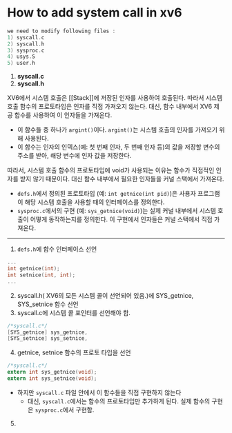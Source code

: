# How to add system call in xv6
```c
we need to modify following files :
1) syscall.c
2) syscall.h
3) sysproc.c
4) usys.S
5) user.h
```
1. **syscall.c**
2. **syscall.h**

XV6에서 시스템 호출은 [[Stack]]에 저장된 인자를 사용하여 호출된다. 따라서 시스템 호출 함수의 프로토타입은 인자를 직접 가져오지 않는다. 대신, 함수 내부에서 XV6 제공 함수를 사용하여 이 인자들을 가져온다.
- 이 함수들 중 하나가 `argint()`이다. `argint()`는 시스템 호출의 인자를 가져오기 위해 사용된다.
- 이 함수는 인자의 인덱스(예: 첫 번째 인자, 두 번째 인자 등)의 값을 저장할 변수의 주소를 받아, 해당 변수에 인자 값을 저장한다.

따라서, 시스템 호출 함수의 프로토타입에 void가 사용되는 이유는 함수가 직접적인 인자를 받지 않기 때문이다. 대신 함수 내부에서 필요한 인자들을 커널 스택에서 가져온다.
- `defs.h`에서 정의된 프로토타입 (예: `int getnice(int pid)`)은 사용자 프로그램이 해당 시스템 호출을 사용할 때의 인터페이스를 정의한다.
- `sysproc.c`에서의 구현 (예: `sys_getnice(void)`)는 실제 커널 내부에서 시스템 호출이 어떻게 동작하는지를 정의한다. 이 구현에서 인자들은 커널 스택에서 직접 가져온다.

___
1. `defs.h`에 함수 인터페이스 선언
```c
...
int getnice(int);
int setnice(int, int);
...
```
2. syscall.h( XV6의 모든 시스템 콜이 선언되어 있음.)에 SYS_getnice, SYS_setnice 함수 선언
3. syscall.c에 시스템 콜 포인터를 선언해야 함.
```c
/*syscall.c*/
[SYS_getnice] sys_getnice,
[SYS_setnice] sys_setnice,
```
4. getnice, setnice 함수의 프로토 타입을 선언
```c
/*syscall.c*/
extern int sys_getnice(void);
extern int sys_setnice(void);
```

- 하지만 `syscall.c` 파일 안에서 이 함수들을 직접 구현하지 않는다
	- 대신, `syscall.c`에서는 함수의 프로토타입만 추가하게 된다. 실제 함수의 구현은 `sysproc.c`에서 구현함.
5. 